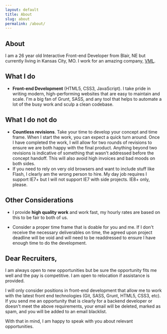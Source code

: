 ```yaml
---
layout: default
title: About
slug: about
permalink: /about/
---
```


## About

I am a 26 year old Interactive Front-end Developer from Blair, NE but currently living in Kansas City, MO. I work for an amazing company, [VML](//www.vml.com/).


## What I do

- **Front-end Development** (HTML5, CSS3, JavaScript). I take pride in writing modern, high-performing websites that are easy to maintain and scale. I'm a big fan of Grunt, SASS, and any tool that helps to automate a lot of the busy work and sculp a clean codebase.


## What I do not do

- **Countless revisions**. Take your time to develop your concept and time frame. When I start the work, you can expect a quick turn around. Once I have completed the work, I will allow for two rounds of revisions to ensure we are both happy with the final product. Anything beyond two revisions is indicative of something that wasn't addressed before the concept handoff. This will also avoid high invoices and bad moods on both sides.
- If you need to rely on very old browsers and want to include stuff like Flash, I clearly am the wrong person to hire. My day job requires I support IE7+ but I will not support IE7 with side projects. IE8+ only, please.


## Other Considerations

- I provide **high quality work** and work fast, my hourly rates are based on this to be fair to both of us.

- Consider a proper time frame that is doable for you and me. If I don't receive the necessary deliverables on time, the agreed upon project deadline will be void and will need to be readdressed to ensure I have enough time to do the development.


## Dear Recruiters,

I am always open to new opportunities but be sure the opportunity fits me well and the pay is competitive. I am open to relocation if assistance is provided.

I will only consider positions in front-end development that allow me to work with the latest front end technologies (Git, SASS, Grunt, HTML5, CSS3, etc). If you send me an opportunity that is clearly for a backend developer or doesn't meet the above requirements, your email will be deleted, marked as spam, and you will be added to an email blacklist.

With that in mind, I am happy to speak with you about relevant opportunities.
